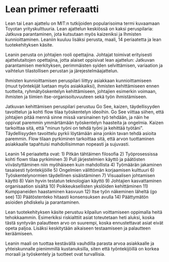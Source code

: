 # Lean primer referaatti

Lean tai Lean ajattelu on MIT:n tutkijoiden popularisoima termi kuvaamaan Toyotan yrityskulttuuria. Lean ajattelun keskiössä on kaksi peruspilaria: Jatkuva parantaminen, jota kutsutaan myös kaizeniksi ja Ihmisten kunnioittaminen. Leaniin kuuluu lisäksi perusta, maali, 14 periaatetta ja lean tuotekehityksen käsite.

Leanin perusta on johtajien rooli opettajina. Johtajat toimivat erityisesti ajattelutaitojen opettajina, jotta alaiset oppisivat lean ajattelun: Jatkuvan parantamisen merkityksen, perimmäisten syiden selvittämisen, variaation ja vaihtelun tilastollisen perustan ja järejestelmäajattelun. 

Ihmisten kunnioittamisen peruspilari liittyy asiakkaan kunnioittamiseen (muut työntekijät luetaan myös asiakkaiksi), ihmisten kehittämiseen ennen tuotteita, ryhmätyöskentelyn kehittämiseen, johtajien esimerkin voimaan, ihmisten ja tiimien itse-organisoituvuuteen sekä työn ihmistämiseen. 

Jatkuvan kehittämisen peruspilari perustuu Go See, kaizen, täydellisyyden tavoittelun ja kohti flow tilaa työskentelyn ideoihin. Go See viittaa siihen, että johtajien pitää mennä sinne missä varsinainen työ tehdään, ja näin he oppivat paremmin ymmärtämään työskentelyn haasteita ja ongelmia. Kaizen tarkoittaa sitä, että "minun työni on tehdä työni ja kehittää työtäni". Täydellisyyden tavoittelu pyrkii löytämään aina jonkin tavan tehdä asioita paremmin. Flow tilaan pyrkiminen tarkoittaa sitä, että arvon tuottaminen asiakkaalle tapahtuisi mahdollisimman nopeasti ja sujuvasti.

Leanin 14 periaatetta ovat: 1) Pitkän tähtäimen filosofia 2) Työprosessissa kohti flown tilaa pyrkiminen 3) Pull järjestelmien käyttö ja päätösten viivästyttäminen niin myöhäiseen kuin mahdollista 4) Työmäärän jakaminen tasaisesti työntekijöille 5) Ongelmien välittömän korjaamisen kulttuuri 6) Työskentelynormien täydellinen sisäistäminen 7) Visuaalisen johtamisen käyttö 8) Vain hyvin testatun teknologian käyttö 9) Johtajien kasvattaminen organisaation sisältä 10) Poikkeuksellisten ykslöiden kehittäminen 11) Kumppaneiden haastaminen kasvuun 12) Itse työn näkeminen läheltä (go see) 13) Päätöstenteko hitaasti konsensuksen avulla 14) Päättymätön asioiden phdiskelu ja parantaminen.

Lean tuotekehityksen käsite perustuu kilpailun voittamiseen oppimalla heitä tehokkaammin. Esimerkiksi riskialttiit asiat toteutetaan heti aluksi, koska tästä syntyvän palautteen arvo on suurempi, koska ennustettavat asiat eivät opeta paljoa. Lisäksi keskitytään aikaiseen testaamiseen ja palautteen keräämiseen.

Leanin maali on tuottaa kestävällä vauhdilla parasta arvoa asiakkaalle ja yhteiskunnalle pienimmillä kustanuksilla, siten että työntekijöillä on korkea moraali ja työskentely ja tuotteet ovat turvallisia.
